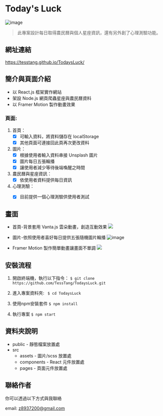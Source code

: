 # Today's Luck


![image](https://github.com/TessTang/TodaysLuck/blob/main/src/assets/ReadMePage.jpg)

> 此專案設計每日取得農民曆與個人星座資訊，還有另外創了心理測驗功能。



## 網址連結
https://tesstang.github.io/TodaysLuck/


## 簡介與頁面介紹
* 以 React.js 框架實作網站
* 架設 Node.js 網頁爬蟲星座與農民曆資料
* 以 Framer Motion 製作動畫效果

### 頁面:
1. 首頁：
    - [x] 可輸入資料，將資料儲存在 localStorage
    - [x] 其他頁面可連接回此頁再次更改資料
2. 圖片：
    - [x] 根據使用者輸入資料串接 Unsplash 圖片
    - [x] 圖片每日五張輪播
    - [x] 讓使用者減少等待後端喚醒之時間

3. 農民曆與星座資訊：
    - [x] 依使用者資料提供每日資訊

4. 心理測驗：
    - [x] 目前提供一個心理測驗供使用者測試


## 畫面

* 首頁-背景套用 Vanta.js 雲朵動畫，創造互動效果
![](https://github.com/TessTang/TodaysLuck/blob/main/src/assets/HomePage.gif)

* 圖片-依照使用者喜好每日提供五張隨機圖片輪播
![image](https://github.com/TessTang/TodaysLuck/blob/main/src/assets/ReadMePic.jpg)

* Framer Motion 製作簡單動畫讓畫面不單調
![](https://github.com/TessTang/TodaysLuck/blob/main/src/assets/FramerMotion.gif)



## 安裝流程


1. 開啟終端機，執行以下指令：
`$ git clone https://github.com/TessTang/TodaysLuck.git`

2. 進入專案資料夾:
` $ cd TodaysLuck`

3. 使用npm安裝套件
`$ npm install`

4. 執行專案
`$ npm start`

## 資料夾說明
* public - 靜態檔案放置處
* src
    * assets - 圖片/scss 放置處
    * components - React 元件放置處
    * pages - 頁面元件放置處

## 聯絡作者
你可以透過以下方式與我聯絡

email: z8937200@gmail.com
